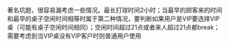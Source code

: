 著名坑题，很容易漏考虑一些情况。最长打球时间2小时；当最早的顾客来的时间和最早的桌子空闲时间相等时属于第二种情况，要判断如果用户是VIP要选择VIP桌（可能有桌子空闲时间相同）；空闲时间超过21点或者来人超过21点都break；需要考虑到当VIP桌没有VIP客户时则普通用户使用
